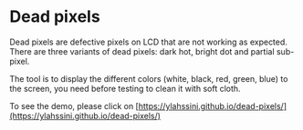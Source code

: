 # Dead pixels
Dead pixels are defective pixels on LCD that are not working as expected. There are three variants of dead pixels: dark hot, bright dot and partial sub-pixel.

The tool is to display the different colors (white, black, red, green, blue) to the screen, you need before testing to clean it with soft cloth.

To see the demo, please click on [https://ylahssini.github.io/dead-pixels/](https://ylahssini.github.io/dead-pixels/)
